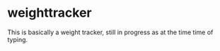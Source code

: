 # weighttracker
This is basically a weight tracker, still in progress as at the time time of typing.
